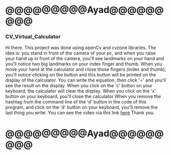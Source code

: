 # @@@@@@@@@Ayad@@@@@@@@@

### CV_Virtual_Calculator

Hi there.
This project was done using openCv and cvzone libraries.
The idea is: 
you stand in front of the camera of your pc, and when you raise your hand up in front of the camera,
you'll see landmarks on your hand and you'll notice two big landmarks on your index finger and thumb.
When you move your hand at the calculator and close those fingers (index and thumb),
you'll notice clicking on the button and this button will be printed on the display of the calculator.
You can write the equation, then click '=' and you'll see the result on the display.
When you click on the 'c' button on your keyboard, the calculator will clear the display.
When you click on the 'x' button on your keyboard, you'll close the calculator
When you remove the hashtag from the command line of the 'd' button in the code of this program,
and click on the 'd' button on your keyboard,
you'll remove the last thing you write.
You can see the video via this link [here](https://www.linkedin.com/posts/%D8%B9%D8%A8%D8%AF%D8%A7%D9%84%D9%84%D9%87-%D8%B9%D9%8A%D8%A7%D8%AF-277077209_artificialintelligence-computervision-deeplearning-activity-6880250892252135424-_s5C)
Thank you.

# @@@@@@@@@Ayad@@@@@@@@@
